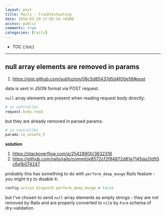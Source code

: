 ```yaml
---
layout: post
title: Rails - Troubleshooting
date: 2018-03-29 17:02:54 +0300
access: public
comments: true
categories: [rails]
---
```


<!-- more -->

* TOC
{:toc}
<hr>

null array elements are removed in params
-----------------------------------------

1. <https://gist.github.com/subfuzion/08c5d85437d5d4f00e58#post>

data is sent in JSON format via POST request.

`null` array elements are present when reading request body directly:

```ruby
# in controller
request.body.read
```

but they are already removed in parsed params:

```ruby
# in controller
params.to_unsafe_h
```

**solution**

1. <https://stackoverflow.com/a/25428800/3632318>
2. <https://github.com/rails/rails/commit/e8572cf2f94872d81e7145da31d55c6e1b074247>

probably this has something to do with `perform_deep_munge` Rails feature -
you might try to disable it:

```ruby
config.action_dispatch.perform_deep_munge = false
```

but I've chosen to send `null` array elements as empty strings - they are
not removed by Rails and are properly converted to `nil`s by `Form` schema
of dry-validation.
